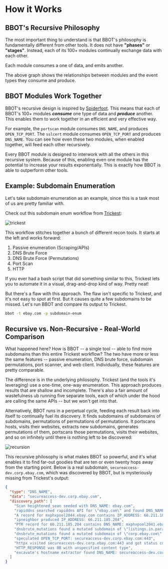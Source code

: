 # How it Works

<!-- BBOT CHORD GRAPH -->
<div id="vis"></div>
<script type="text/javascript">
  window.addEventListener(
    'load',
    function() {
      vegaEmbed(
        '#vis',
        '/bbot/data/chord_graph/vega.json',
        {renderer: 'svg'}
      );
    }
  );
</script>
<!-- END BBOT CHORD GRAPH -->

## BBOT's Recursive Philosophy

The most important thing to understand is that BBOT's philosophy is fundamentally different from other tools. It does not have **"phases"** or **"stages"**. Instead, each of its 100+ modules continually exchange data with each other.

Each module consumes a one of data, and emits another. 

The above graph shows the relationships between modules and the event types they consume and produce.

## BBOT Modules Work Together

BBOT's recursive design is inspired by [Spiderfoot](https://github.com/smicallef/spiderfoot). This means that each of BBOT's 100+ modules ***consume*** one type of data and ***produce*** another. This enables them to work together in an efficient and very effective way.

For example, the `portscan` module consumes `DNS_NAME`, and produces `OPEN_TCP_PORT`. The `sslcert` module consumes `OPEN_TCP_PORT` and produces `DNS_NAME`. You can see how even these two modules, when enabled together, will feed each other recursively.

Every BBOT module is designed to interwork with all the others in this recursive system. Because of this, enabling even one module has the potential to increase your results exponentially. This is exactly how BBOT is able to outperform other tools.

## Example: Subdomain Enumeration

Let's take subdomain enumeration as an example, since this is a task most of us are pretty familiar with.

Check out this subdomain enum workflow from [Trickest](https://trickest.com/):

![trickest](https://github.com/blacklanternsecurity/bbot/assets/20261699/4ea0c60c-35f7-4ead-943a-a7f524af474b)

This workflow stitches together a bunch of different recon tools. It starts at the left and works forward:

1. Passive enumeration (Scraping/APIs)
2. DNS Brute Force
3. DNS Brute Force (Permutations)
4. Port Scan
5. HTTP

If you ever had a bash script that did something similar to this, Trickest lets you to automate it in a visual, drag-and-drop kind of way. Pretty neat!

But there's a flaw with this approach. The flaw isn't specific to Trickest, and it's not easy to spot at first. But it causes quite a few subdomains to be missed. Let's run BBOT and compare its output to Trickest.

```bash
bbot -t ebay.com -p subdomain-enum
```

## Recursive vs. Non-Recursive - Real-World Comparison

<insert subdomain comparison>

What happened here? How is BBOT -- a single tool -- able to find more subdomains than this entire Trickest workflow? The two have more or less the same features -- passive enumeration, DNS brute force, subdomain permutations, port scanner, and web client. Individually, these features are pretty comparable.

The difference is in the underlying philosophy. Trickest (and the tools it's leveraging) use a one-time, one-way enumeration. This approach produces results that are shallow and incomplete. There's also a fair amount of wastefulness ub running five separate tools, each of which under the hood are calling the same APIs -- but we won't get into that.

Alternatively, BBOT runs in a perpetual cycle, feeding each result back into itself to continually fuel its discovery. It finds subdomains of subdomains of subdomains, permutations of permutations of permutations. It portscans hosts, visits their websites, extracts new subdomains, generates permutations of them, portscans those permutations, visits their websites, and so on infinitely until there is nothing left to be discovered:

![recursion](https://github.com/blacklanternsecurity/bbot/assets/20261699/7b2edfca-2692-463b-939b-ab9d52d2fe00)

This recursive philosophy is what makes BBOT so powerful, and it's what enables it to find far-out goodies that are ten or even twenty hops away from the starting point. Below is a real subdomain, `secureaccess-dev.corp.ebay.com`, which was discovered by BBOT, but is mysteriously missing from Trickest's output:

```json
{
  "type": "DNS_NAME",
  "data": "secureaccess-dev.corp.ebay.com",
  "discovery_path": [
    "Scan heightened_sean seeded with DNS_NAME: ebay.com",
    "rapiddns searched rapiddns API for \"ebay.com\" and found DNS_NAME: mxphxpool2044.ebay.com",
    "A record for mxphxpool2044.ebay.com contains IP_ADDRESS: 66.211.185.207",
    "ipneighbor produced IP_ADDRESS: 66.211.185.204",
    "PTR record for 66.211.185.204 contains DNS_NAME: mxphxpool2041.ebay.com",
    "dnsbrute_mutations found a mutated subdomain of \"listings.in.paradise.qa.ebay.com\" on its 1st run: DNS_NAME: crafts.listings.in.paradise.qa.ebay.com",
    "dnsbrute_mutations found a mutated subdomain of \"corp.ebay.com\" on its 4th run: DNS_NAME: secureaccess-dev.corp.ebay.com",
    "speculated OPEN_TCP_PORT: secureaccess-dev.corp.ebay.com:443",
    "httpx visited secureaccess-dev.corp.ebay.com:443 and got status code 302 at https://secureaccess-dev.corp.ebay.com/",
    "HTTP_RESPONSE was 0B with unspecified content type",
    "excavate's hostname extractor found DNS_NAME: secureaccess-dev.corp.ebay.com from HTTP response headers using regex derived from target domain"
  ]
}
```
